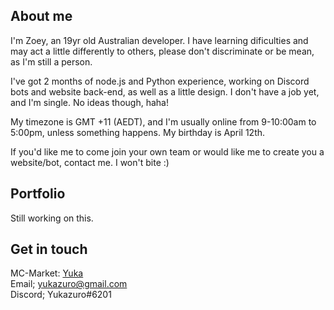 ## About me
I'm Zoey, an 19yr old Australian developer. I have learning dificulties and may act a little differently to others, please don't discriminate or be mean, as I'm still a person.  

I've got 2 months of node.js and Python experience, working on Discord bots and website back-end, as well as a little design. I don't have a job yet, and I'm single. No ideas though, haha!  

My timezone is GMT +11 (AEDT), and I'm usually online from 9-10:00am to 5:00pm, unless something happens. My birthday is April 12th.  

If you'd like me to come join your own team or would like me to create you a website/bot, contact me. I won't bite :)

## Portfolio
Still working on this.

## Get in touch
MC-Market: [Yuka](https://www.mc-market.org/members/155324/)  
Email; [yukazuro@gmail.com](mailto:yukazuro@gmail.com)  
Discord; Yukazuro#6201  
